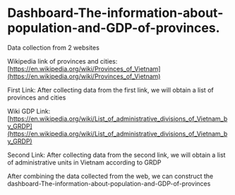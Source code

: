 # Dashboard-The-information-about-population-and-GDP-of-provinces.  
Data collection from 2 websites  

Wikipedia link of provinces and cities: [https://en.wikipedia.org/wiki/Provinces_of_Vietnam](https://en.wikipedia.org/wiki/Provinces_of_Vietnam)  

First Link: After collecting data from the first link, we will obtain a list of provinces and cities  

Wiki GDP Link: [https://en.wikipedia.org/wiki/List_of_administrative_divisions_of_Vietnam_by_GRDP](https://en.wikipedia.org/wiki/List_of_administrative_divisions_of_Vietnam_by_GRDP)  

Second Link: After collecting data from the second link, we will obtain a list of administrative units in Vietnam according to GRDP  

After combining the data collected from the web, we can construct the dashboard-The-information-about-population-and-GDP-of-provinces
